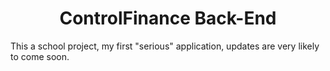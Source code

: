 <h1 align="center">ControlFinance Back-End</h1>
<p> This a school project, my first "serious" application, updates are very likely to come soon.</p>
